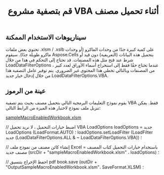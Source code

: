 ﻿---
title: قم بتصفية مشروع VBA أثناء تحميل مصنف
type: docs
weight: 70
url: /ar/java/filter-vba-project-while-loading-a-workbook/
---
## **سيناريوهات الاستخدام الممكنة**
تحتوي بعض ملفات .xlsm / .xslb على كمية كبيرة جدًا من وحدات الماكرو (أو وحدات ماكرو طويلة جدًا). سيقوم Aspose.Cells بتحميل هذه البيانات (التعريفية) دون قيد أو شرط عند فتح مثل هذه المصنفات. قد تحتاج إلى التحكم في هذا من خلال LoadDataFilterOptions ، عندما تحتاج حقًا فقط إلى استخراج أسماء الأوراق لعدد كبير من المصنفات وبالتالي تخطي هذا المحتوى غير الضروري. يتم توفير عامل التصفية هذا من خلال إدخال خيار جديد LoadDataFilterOptions.VBA.
## **عينة من الرموز**
يقوم نموذج التعليمات البرمجية التالي بتحميل مصنف بحيث يتم تصفية VBA فقط. يمكن تنزيل ملف نموذج لاختبار هذه الميزة من الرابط التالي:

[sampleMacroEnabledWorkbook.xlsm](79527951.xlsm)

// اضبط خيارات التحميل ، لا نريد تحميل VBA
LoadOptions loadOptions = جديد LoadOptions (LoadFormat.AUTO) ؛
loadOptions.setLoadFilter (LoadFilter جديد (LoadDataFilterOptions.ALL & ~ LoadDataFilterOptions.VBA)) ؛

// إنشاء كائن مصنف من نموذج ملف Excel باستخدام خيارات التحميل
كتاب المصنف = مصنف جديد (srcDir + "sampleMacroEnabledWorkbook.xlsm" ، loadOptions) ؛

// احفظ الإخراج بتنسيق pdf
book.save (outDir + "OutputSampleMacroEnabledWorkbook.xlsm"، SaveFormat.XLSM) ؛
